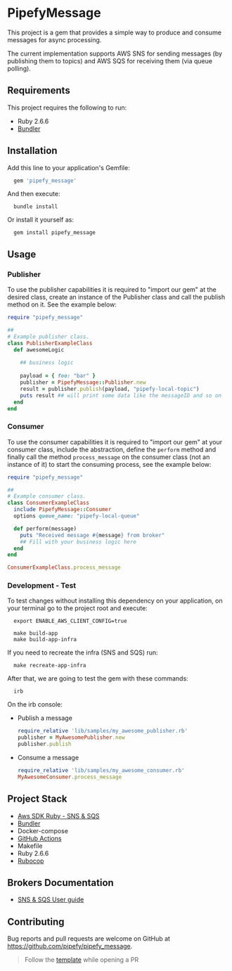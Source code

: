 # PipefyMessage

This project is a gem that provides a simple way to produce and consume messages for async processing.

The current implementation supports AWS SNS for sending messages (by publishing them to topics) and AWS SQS for receiving them (via queue polling).

## Requirements

This project requires the following to run:

- Ruby 2.6.6
- [Bundler](https://bundler.io/)

## Installation

Add this line to your application's Gemfile:

```ruby
  gem 'pipefy_message'
```

And then execute:

```console
  bundle install
```

Or install it yourself as:

```console
  gem install pipefy_message
```

## Usage

### Publisher

To use the publisher capabilities it is required to "import our gem" at the desired class, create an instance of the Publisher class and call the publish method on it. See the example below:

```ruby
require "pipefy_message"

##
# Example publisher class.
class PublisherExampleClass
  def awesomeLogic
    
    ## business logic
    
    payload = { foo: "bar" }
    publisher = PipefyMessage::Publisher.new
    result = publisher.publish(payload, "pipefy-local-topic")
    puts result ## will print some data like the messageID and so on
  end
end
```

### Consumer

To use the consumer capabilities it is required to "import our gem" at your consumer class, include the abstraction, define the `perform` method and finally call the method `process_message` on the consumer class (not an instance of it) to start the consuming process, see the example below:

```ruby
require "pipefy_message"

##
# Example consumer class.
class ConsumerExampleClass
  include PipefyMessage::Consumer
  options queue_name: "pipefy-local-queue"

  def perform(message)
    puts "Received message #{message} from broker"
    ## Fill with your business logic here
  end
end

ConsumerExampleClass.process_message
```

### Development - Test

To test changes without installing this dependency on your application, on your terminal go to the project root and execute:
    
```console
  export ENABLE_AWS_CLIENT_CONFIG=true
    
  make build-app
  make build-app-infra
```

If you need to recreate the infra (SNS and SQS) run:

```console
  make recreate-app-infra
```

After that, we are going to test the gem with these commands:

```console
  irb
```

On the irb console:

* Publish a message
    ```ruby
    require_relative 'lib/samples/my_awesome_publisher.rb'
    publisher = MyAwesomePublisher.new
    publisher.publish
    ```

* Consume a message
    ```ruby
    require_relative 'lib/samples/my_awesome_consumer.rb'
    MyAwesomeConsumer.process_message
    ```

## Project Stack

- [Aws SDK Ruby - SNS & SQS](https://github.com/aws_client/aws-sdk-ruby)
- [Bundler](https://bundler.io/)
- Docker-compose
- [GitHub Actions](https://docs.github.com/en/actions)
- Makefile
- Ruby 2.6.6
- [Rubocop](https://github.com/rubocop/rubocop)

## Brokers Documentation

* [SNS & SQS User guide](https://github.com/pipefy/pipefy_message/tree/main/lib/pipefy_message/broker/aws_client/README.md)

## Contributing

Bug reports and pull requests are welcome on GitHub at https://github.com/pipefy/pipefy_message.

> Follow the [template](https://github.com/pipefy/pipefy_message/blob/main/.github/pull_request_template.md) while opening a PR


